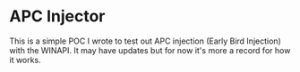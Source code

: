 # APC Injector

This is a simple POC I wrote to test out APC injection (Early Bird Injection) with the WINAPI. It may have updates but for now it's more a record for how it works.


